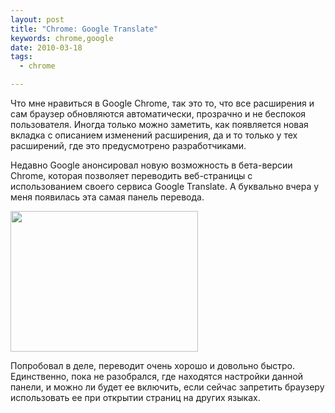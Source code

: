 ```yaml
--- 
layout: post
title: "Chrome: Google Translate"
keywords: chrome,google
date: 2010-03-18
tags:
  - chrome

---
```

Что мне нравиться в Google Chrome, так это то, что все расширения и сам браузер обновляются автоматически, прозрачно и не беспокоя пользователя. Иногда только можно заметить, как появляется новая вкладка с описанием изменений расширения, да и то только у тех расширений, где это предусмотрено разработчиками.

Недавно Google анонсировал новую возможность в бета-версии Chrome, которая позволяет переводить веб-страницы с использованием своего сервиса Google Translate. А буквально вчера у меня появилась эта самая панель перевода.

<a href="http://static.juev.ru/2010/03/Twitter.png" id="lightbox"><img class="aligncenter size-medium wp-image-961" title="Twitter" src="http://static.juev.ru/2010/03/Twitter-300x225.png" alt="" width="300" height="225" /></a>

Попробовал в деле, переводит очень хорошо и довольно быстро. Единственно, пока не разобрался, где находятся настройки данной панели, и можно ли будет ее включить, если сейчас запретить браузеру использовать ее при открытии страниц на других языках.
